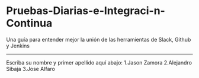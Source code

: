 # Pruebas-Diarias-e-Integraci-n-Continua
Una guía para entender mejor la unión de las herramientas de Slack, Github y Jenkins
****************************************************************************************************************************************
Escriba su nombre y primer apellido aquí abajo:
1.Jason Zamora
2.Alejandro Sibaja
3.Jose Alfaro
